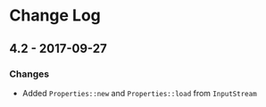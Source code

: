 # Change Log

## 4.2 - 2017-09-27
### Changes
* Added `Properties::new` and `Properties::load` from `InputStream`
